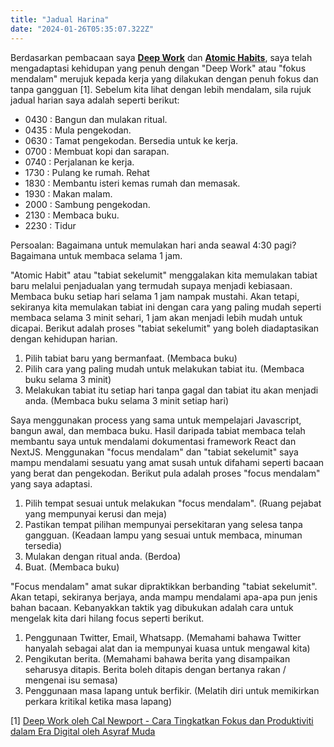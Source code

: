 ```yaml
---
title: "Jadual Harina"
date: "2024-01-26T05:35:07.322Z"
---
```


Berdasarkan pembacaan saya **[Deep Work](https://www.amazon.com/Deep-Work-Focused-Success-Distracted/dp/1455586692)** dan **[Atomic Habits](https://jamesclear.com/)**, saya telah mengadaptasi kehidupan yang penuh dengan "Deep Work" atau "fokus mendalam" merujuk kepada kerja yang dilakukan dengan penuh fokus dan tanpa gangguan [1]. Sebelum kita lihat dengan lebih mendalam, sila rujuk jadual harian saya adalah seperti berikut: 

- 0430 : Bangun dan mulakan ritual.
- 0435 : Mula pengekodan.
- 0630 : Tamat pengekodan. Bersedia untuk ke kerja.
- 0700 : Membuat kopi dan sarapan.
- 0740 : Perjalanan ke kerja.
- 1730 : Pulang ke rumah. Rehat
- 1830 : Membantu isteri kemas rumah dan memasak.
- 1930 : Makan malam.
- 2000 : Sambung pengekodan.
- 2130 : Membaca buku.
- 2230 : Tidur

Persoalan: Bagaimana untuk memulakan hari anda seawal 4:30 pagi? Bagaimana untuk membaca selama 1 jam.

"Atomic Habit" atau "tabiat sekelumit" menggalakan kita memulakan tabiat baru melalui penjadualan yang termudah supaya menjadi kebiasaan. Membaca buku setiap hari selama 1 jam nampak mustahi. Akan tetapi, sekiranya kita memulakan tabiat ini dengan cara yang paling mudah seperti membaca selama 3 minit sehari, 1 jam akan menjadi lebih mudah untuk dicapai. Berikut adalah proses "tabiat sekelumit" yang boleh diadaptasikan dengan kehidupan harian. 

1. Pilih tabiat baru yang bermanfaat. (Membaca buku)
2. Pilih cara yang paling mudah untuk melakukan tabiat itu. (Membaca buku selama 3 minit)
3. Melakukan tabiat itu setiap hari tanpa gagal dan tabiat itu akan menjadi anda. (Membaca buku selama 3 minit setiap hari)

Saya menggunakan process yang sama untuk mempelajari Javascript, bangun awal, dan membaca buku. Hasil daripada tabiat membaca telah membantu saya untuk mendalami dokumentasi framework React dan NextJS. Menggunakan "focus mendalam" dan "tabiat sekelumit" saya mampu mendalami sesuatu yang amat susah untuk difahami seperti bacaan yang berat dan pengekodan. Berikut pula adalah proses "focus mendalam" yang saya adaptasi.

1. Pilih tempat sesuai untuk melakukan "focus mendalam". (Ruang pejabat yang mempunyai kerusi dan meja)
2. Pastikan tempat pilihan mempunyai persekitaran yang selesa tanpa gangguan. (Keadaan lampu yang sesuai untuk membaca, minuman tersedia)
3. Mulakan dengan ritual anda. (Berdoa)
4. Buat. (Membaca buku)

"Focus mendalam" amat sukar dipraktikkan berbanding "tabiat sekelumit". Akan tetapi, sekiranya berjaya, anda mampu mendalami apa-apa pun jenis bahan bacaan. Kebanyakkan taktik yag dibukukan adalah cara untuk mengelak kita dari hilang focus seperti berikut.

1. Penggunaan Twitter, Email, Whatsapp. (Memahami bahawa Twitter hanyalah sebagai alat dan ia mempunyai kuasa untuk mengawal kita)
2. Pengikutan berita. (Memahami bahawa berita yang disampaikan seharusya ditapis. Berita boleh ditapis dengan bertanya rakan / mengenai isu semasa)
3. Penggunaan masa lapang untuk berfikir. (Melatih diri untuk memikirkan perkara kritikal ketika masa lapang)

[1]  [Deep Work oleh Cal Newport - Cara Tingkatkan Fokus dan Produktiviti dalam Era Digital oleh Asyraf Muda](https://www.linkedin.com/pulse/deep-work-oleh-cal-newport-cara-tingkatkan-fokus-dan-asyraf-muda/?originalSubdomain=id)
